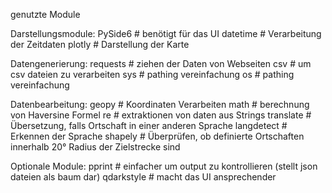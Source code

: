 genutzte Module

Darstellungsmodule:
PySide6     # benötigt für das UI
datetime    # Verarbeitung der Zeitdaten
plotly      # Darstellung der Karte

Datengenerierung:
requests    # ziehen der Daten von Webseiten
csv         # um csv dateien zu verarbeiten
sys         # pathing vereinfachung
os          # pathing vereinfachung

Datenbearbeitung:
geopy       # Koordinaten Verarbeiten
math        # berechnung von Haversine Formel
re          # extraktionen von daten aus Strings
translate   # Übersetzung, falls Ortschaft in einer anderen Sprache
langdetect  # Erkennen der Sprache
shapely     # Überprüfen, ob definierte Ortschaften innerhalb 20° Radius der Zielstrecke sind

Optionale Module:
pprint      # einfacher um output zu kontrollieren (stellt json dateien als baum dar)
qdarkstyle  # macht das UI ansprechender

